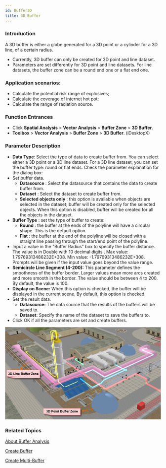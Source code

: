 ```yaml
---
id: Buffer3D
title: 3D Buffer
---
```

###  Introduction

A 3D buffer is either a globe generated for a 3D point or a cylinder for a 3D
line, of a certain radius.

  * Currently, 3D buffer can only be created for 3D point and line dataset. 
  * Parameters are set differently for 3D point and line datasets. For line datasets, the buffer zone can be a round end one or a flat end one. 

###  Application scenarios:

  * Calculate the potential risk range of explosives;
  * Calculate the coverage of internet hot pot;
  * Calculate the range of radiation source.

### Function Entrances

  * Click **Spatial Analysis** > **Vector Analysis** > **Buffer Zone** > **3D Buffer**.
  * **Toolbox** > **Vector Analysis** > **Buffer Zone** > **3D Buffer**. (iDesktopX)

### Parameter Description

* **Data Type**: Select the type of data to create buffer from. You can select either a 3D point or a 3D line dataset. For a 3D line dataset, you can set the buffer type: round or flat ends. Check the parameter explanation for the dialog box: 
* Set buffer data.
   * **Datasource** : Select the datasource that contains the data to create buffer from.
   * **Dataset** : Select the dataset to create buffer from.
   * **Selected objects only** : this option is available when objects are selected in the dataset; buffer will be created only for the selected objects. When this option is disabled, buffer will be created for all the objects in the dataset.
* **Buffer Type** : set the type of buffer to create:
   * **Round** : the buffer at the ends of the polyline will have a circular shape. This is the default option.
   * **Flat** : the buffer at the end of the polyline will be closed with a straight line passing through the start/end point of the polyline.
* Input a value in the "Buffer Radius" box to specify the buffer distance. The value is in Double with 10 decimal digits . Max value: 1.79769313486232E+308. Min value: -1.79769313486232E+308. Prompts will be given if the input value goes beyond the value range. 
* **Semicircle Line Segment (4-200):** This parameter defines the smoothness of the buffer border. Larger values mean more arcs created and more smooth in the border. The value should be between 4 to 200. By default, the value is 100. 
* **Display on Scene:** When this option is checked, the buffer will be displayed in the current scene. By default, this option is checked.
* Set the result data.
   * **Datasource:** The data source that the results of the buffers will be saved to.
   * **Dataset:** Specify the name of the dataset to save the buffers to.
* Click OK if all the parameters are set and create buffers.

![](img/Buffer3DResult.png)  


###  Related Topics

 [About Buffer Analysis](HowBufferWork)

 [Create Buffer](SingleBuffer)

 [Create Multi-Buffer](MutilBuffer)



